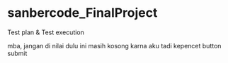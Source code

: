 # sanbercode_FinalProject
Test plan &amp; Test execution 

mba, jangan di nilai dulu ini masih kosong karna aku tadi kepencet button submit 
